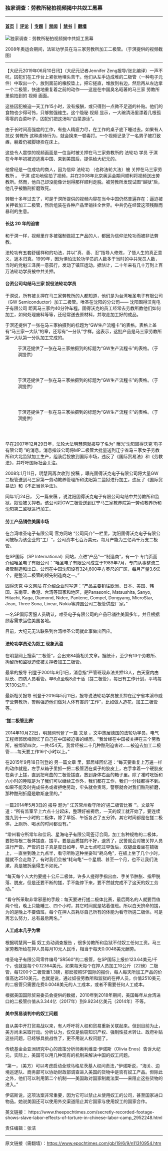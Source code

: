 ### 独家调查：劳教所秘拍视频揭中共奴工黑幕

---

#### [首页](../../../..?n11310954) &nbsp;|&nbsp; [评论](../../../../../epoch-comment?n11310954) &nbsp;|&nbsp; [专题](../../../../../epoch-special?n11310954) &nbsp;|&nbsp; [禁闻](../../../../../epoch-news?n11310954) &nbsp;|&nbsp; [禁书](../../../../../books?n11310954) &nbsp;|&nbsp; [翻墙](https://github.com/gfw-breaker/nogfw/blob/master/README.md?n11310954)


<div><img alt="独家调查：劳教所秘拍视频揭中共奴工黑幕" class="attachment-djy_600_400 size-djy_600_400 wp-post-image" src="https://i.epochtimes.com/assets/uploads/2019/06/Screen-Shot-2019-06-09-at-19.36.58-600x400.png"/>
<div class="caption">
 <p>
  2008年奥运会期间，法轮功学员在马三家劳教所加工二极管。（于溟提供的视频截图）
 </p>
</div></div><hr/><div class="post_content" id="artbody" itemprop="articleBody">
 <!-- article content begin -->
 <p>
  【大纪元2019年06月10日讯】（大纪元记者Jennifer Zeng报导/张北编译）一声不吭，囚犯们在工作台上紧张地埋头苦干。他们从左手边成堆的二极管（一种电子元件）中取出一个，放到面前的橡胶垫上，把它搓直，堆放到右边，然后再从左边拿一个二极管，快速地重复着之前的动作——这是在中国臭名昭著的马三家
  <ok href="https://www.epochtimes.com/gb/tag/%E5%8A%B3%E6%95%99%E6%89%80.html">
   劳教所
  </ok>
  里偷拍到的
  <ok href="https://www.epochtimes.com/gb/tag/%E8%A7%86%E9%A2%91.html">
   视频
  </ok>
  画面。
 </p>
 <p>
  这些囚犯被迫一天工作15小时，没有报酬，或只得到一点微不足道的补贴。他们的食物也少得可怜，只够勉强维生。这个隐秘
  <ok href="https://www.epochtimes.com/gb/tag/%E8%A7%86%E9%A2%91.html">
   视频
  </ok>
  显示，一大碗清汤里漂着几根孤零零的白菜叶子，囚犯们把这汤叫“白菜游泳”。
 </p>
 <p>
  由于长时间高强度的工作，有些人精疲力尽，在工作的桌子底下睡过去。如果有人抗议
  <ok href="https://www.epochtimes.com/gb/tag/%E5%8A%B3%E6%95%99%E6%89%80.html">
   劳教所
  </ok>
  这种虐待行为，就会换来一顿毒打。一个视频记录了一名男子被打致瘫，躺着仍被脚镣拴在床上。
 </p>
 <p>
  这些令人震惊的视频画面是一位当时被关押在马三家劳教所的
  <ok href="https://www.epochtimes.com/gb/tag/%E6%B3%95%E8%BD%AE%E5%8A%9F.html">
   法轮功
  </ok>
  学员
  <ok href="https://www.epochtimes.com/gb/tag/%E4%BA%8E%E6%BA%9F.html">
   于溟
  </ok>
  在今年年初被迫逃离中国、来到美国后，提供给大纪元的。
 </p>
 <p>
  他曾经是一位成功的商人，因为信仰
  <ok href="https://www.epochtimes.com/gb/tag/%E6%B3%95%E8%BD%AE%E5%8A%9F.html">
   法轮功
  </ok>
  （也称法轮大法）被
  <ok href="https://www.theepochtimes.com/entrepreneur-risks-life-to-expose-rampant-abuse-at-chinese-labor-camp-during-beijing-olympics_2916124.html">
   关押在马三家劳教所
  </ok>
  。
  <ok href="https://www.epochtimes.com/gb/tag/%E4%BA%8E%E6%BA%9F.html">
   于溟
  </ok>
  成功地偷拍了视频，并在2008年北京奥运会期间顺利将视频送出劳教所。然而，他自己却没能像计划得那样顺利走脱。被劳教所发现试图“越狱”后，他几乎被酷刑折磨致死。
 </p>
 <p>
  转眼十多年过去了，可是于溟所提供的视频内容在当今中国仍然普遍存在：逼迫被关押者加工二极管，然后组装在各种产品里销往全世界。中共仍在经营这项残酷而暴利的生意。
  <br/>
 </p>
 <h4>
  <strong>
   长达
  </strong>
  <strong>
   20
  </strong>
  <strong>
   年的迫害
  </strong>
 </h4>
 <p>
  和于溟一样，视频里许多被强制做奴工产品的人，都因为信仰法轮功而被非法劳教。
 </p>
 <p>
  法轮功有五套舒缓祥和的功法，并以“真、善、忍”指导人修炼，了悟人生的真正意义，返本归真。1999年，因为惧怕法轮功学员的人数多于当时的中共党员人数，当时的党魁江泽民一意孤行，发动了镇压运动。据估计，二十年来有几十万到上百万法轮功学员被中共关押。
 </p>
 <h4>
  台资公司勾结马三家 奴役法轮功学员
 </h4>
 <p>
  于溟说，所有被关押在马三家劳教所的人都知道，他们是为台湾唯圣电子有限公司（GW Semiconductor）加工二极管。唯圣在沈阳的分公司——
  <ok href="https://web.archive.org/save/http:/goodwork.jiye100.com/company/">
   沈阳固得沃克电子有限公司
  </ok>
  距离马三家约40分钟车程。固得沃克的员工经常去劳教所教他们如何加工，如何处理废料等等，还经常送去原材料，并取走加工好的成品。
 </p>
 <p>
  于溟还提供了一张在马三家拍摄到的标题为“GW生产流程卡”的表格。表格上盖有“马三家一大队”的章，还写有“一分队”字样。这表示，这批产品是马三家劳教所第一大队第一分队加工完成的。
 </p>
 <figure aria-describedby="caption-attachment-11315968" class="wp-caption aligncenter" id="attachment_11315968" style="width: 450px">
  <ok href="https://i.epochtimes.com/assets/uploads/2019/06/15a741d6df6f4b60_ttl7daywrw_15a741a327cb9003_ttl7dayf4N_DSC0001.jpg" target="_blank">
   <img alt="" class="wp-image-11315968 size-medium" src="https://i.epochtimes.com/assets/uploads/2019/06/15a741d6df6f4b60_ttl7daywrw_15a741a327cb9003_ttl7dayf4N_DSC0001-450x338.jpg"/>
  </ok>
  <br/><figcaption class="wp-caption-text" id="caption-attachment-11315968">
   于溟还提供了一张在马三家拍摄到的标题为“GW生产流程卡”的表格。（于溟提供）
  </figcaption><br/>
 </figure><br/>
 <figure aria-describedby="caption-attachment-11315969" class="wp-caption aligncenter" id="attachment_11315969" style="width: 450px">
  <ok href="https://i.epochtimes.com/assets/uploads/2019/06/15a741d6df6f4b60_ttl7dayTms_15a741a70b8e8e4b_ttl7dayiFJ_DSC0002.jpg" target="_blank">
   <img alt="" class="wp-image-11315969 size-medium" src="https://i.epochtimes.com/assets/uploads/2019/06/15a741d6df6f4b60_ttl7dayTms_15a741a70b8e8e4b_ttl7dayiFJ_DSC0002-450x338.jpg"/>
  </ok>
  <br/><figcaption class="wp-caption-text" id="caption-attachment-11315969">
   于溟还提供了一张在马三家拍摄到的标题为“GW生产流程卡”的表格。（于溟提供）
  </figcaption><br/>
 </figure><br/>
 <figure aria-describedby="caption-attachment-11315970" class="wp-caption aligncenter" id="attachment_11315970" style="width: 450px">
  <ok href="https://i.epochtimes.com/assets/uploads/2019/06/15a741d6df6f4b60_ttl7dayYcf_15a74139825c4e73_ttl7dayjso_GW-process-card.jpg" target="_blank">
   <img alt="" class="wp-image-11315970 size-medium" src="https://i.epochtimes.com/assets/uploads/2019/06/15a741d6df6f4b60_ttl7dayYcf_15a74139825c4e73_ttl7dayjso_GW-process-card-450x600.jpg"/>
  </ok>
  <br/><figcaption class="wp-caption-text" id="caption-attachment-11315970">
   于溟还提供了一张在马三家拍摄到的标题为“GW生产流程卡”的表格。（于溟提供）
  </figcaption><br/>
 </figure><br/>
 <p>
  早在2007年12月29日年，法轮大法明慧网就报导了名为“
  <ok href="http://www.minghui.org/mh/articles/2007/12/29/%E5%90%84%E5%8A%B3%E6%95%99%E6%89%80-%E7%9C%8B%E5%AE%88%E6%89%80-%E7%9B%91%E7%8B%B1-%E6%B4%BE%E5%87%BA%E6%89%80-%E5%85%AD%E4%B8%80%E9%9B%B6%E6%81%B6%E4%BA%BA%E5%BD%95%EF%BC%8812-29-07%EF%BC%89-169238.html">
   曝光‘沈阳固得沃克’电子有限公司
  </ok>
  ”的消息。消息指该公司将MP二极管大批量送到辽宁省马三家女子劳教所和大北监狱加工生产，组装后投放到国际市场，违反了《国际贸易法》和《劳教法》，并呼吁国际社会关注。
 </p>
 <p>
  2008年1月11日，明慧网再次收到
  <ok href="http://www.minghui.org/mh/articles/2008/1/11/%E4%BA%8C%E9%9B%B6%E9%9B%B6%E5%85%AB%E5%B9%B4%E4%B8%80%E6%9C%88%E5%8D%81%E4%B8%80%E6%97%A5%E5%A4%A7%E9%99%86%E7%BB%BC%E5%90%88%E6%B6%88%E6%81%AF-170065.html#2008-1-10-chn-33">
   投稿
  </ok>
  ，曝光固得沃克电子有限公司将大量GW二极管送到马三家第一劳动教养管理所和沈阳第二监狱进行加工，违反了《国际贸易法》和《不正当竞争法》。
 </p>
 <p>
  同年1月24日，
  <ok href="http://www.minghui.org/mh/articles/2008/1/24/%E5%90%84%E5%8A%B3%E6%95%99%E6%89%80-%E7%9C%8B%E5%AE%88%E6%89%80-%E7%9B%91%E7%8B%B1-%E6%B4%BE%E5%87%BA%E6%89%80-%E5%85%AD%E4%B8%80%E9%9B%B6%E6%81%B6%E4%BA%BA%E5%BD%95%EF%BC%881-24-08%EF%BC%89-170863.html#2008-1-23-chev-9">
   另一篇来稿
  </ok>
  ，说沈阳固得沃克电子有限公司勾结中共劳教所和监狱，奴役被关押者。该公司将GW二极管送到辽宁马三家教养院第一劳动教养所和沈阳第二监狱进行加工。
  <br/>
 </p>
 <h4>
  劳工产品销往美国市场
 </h4>
 <p>
  在台湾唯圣电子有限公司
  <ok href="http://www.goodwork.com.tw/drupal/zh-hant">
   官方网站
  </ok>
  “公司简介”一栏里，沈阳固得沃克电子有限公司被标为该企业的“工厂”，公司资本七百万美元，每月产能为三亿两千万支二极管。
 </p>
 <p>
  在SP国际（SP International）网站，点进“产品”—“制造商”，有一个
  <ok href="https://s-pintl.com/products/manufacturer/goodwork-semiconductor/">
   专门页面
  </ok>
  介绍唯圣电子有限公司：“唯圣电子有限公司成立于1989年7月，专门从事整流二极管制造和出口。公司在中国沈阳设有324,600平方英尺的厂区，每月产量3.6亿个，是整流二极管的领先制造商之一。”
 </p>
 <p>
  固得沃克
  <ok href="https://web.archive.org/save/http:/goodwork.jiye100.com/company/">
   中文网站
  </ok>
  在介绍企业时写道：“产品主要销往欧洲、日本、美国、韩国、东南亚、香港、台湾等国家和地区，是Panasonic, Matsushita, Sanyo, Hitachi, Kaga, Diamond, Nidec, Pantene, Compel, Dongyang, MicroStar, Jean, Three Sona, Linear, Nokia等跨国公司二极管供应厂家。”
 </p>
 <p>
  一名SP国际客服人员确认，唯圣电子有限公司的产品已销往美国多年，并且根据顾客需求运往美国各地。
 </p>
 <p>
  目前，大纪元无法联系到台湾唯圣公司就此事做出回应。
  <br/>
 </p>
 <h4>
  法轮功学员沦为奴工 现象汎滥
 </h4>
 <p>
  在明慧网上搜索“二极管”，会出来84篇相关文章。据统计，至少有13个劳教所、拘留所和监狱迫使被关押者加工二极管。
 </p>
 <p>
  <ok href="http://www.minghui.org/mh/articles/2001/9/1/2001%E5%B9%B49%E6%9C%881%E6%97%A5%E5%A4%A7%E9%99%86%E7%BB%BC%E5%90%88%E6%B6%88%E6%81%AF-15808.html#chinanews0901-1">
   最早的报导
  </ok>
  刊登于2001年9月1日，消息指“严管班现非法关押13人，白天室内由队长、四防人员看管。早6点至晚8点干活（搓二极管），每日有工作计划，平均每天130公斤。”
 </p>
 <p>
  <ok href="http://www.minghui.org/mh/articles/2016/5/11/%E8%A2%AB%E9%9D%9E%E6%B3%95%E5%85%B3%E6%8A%BC%E4%B9%9D%E5%B9%B4%E5%A4%9A%E3%80%81%E5%87%A0%E5%BA%A6%E5%91%BD%E5%8D%B1-%E5%AD%99%E7%8E%89%E6%96%8C%E6%8E%A7%E5%91%8A%E6%B1%9F%E6%B3%BD%E6%B0%91-328152.html">
   最新相关报导
  </ok>
  刊登于2016年5月11日，报导说法轮功学员被关押在辽宁省本溪市威宁营劳教所，警察强迫他们做对人体有害的“工作”，比如做人造花，加工二极管等。
  <br/>
 </p>
 <h4>
  ‘搓二极管比赛’
 </h4>
 <p>
  2014年10月22日，明慧网刊登了一篇
  <ok href="http://www.minghui.org/mh/articles/2014/10/22/%E7%94%9F%E5%91%BD%E7%9A%84%E6%8A%89%E6%8B%A9%EF%BC%883%EF%BC%89-299211.html">
   文章
  </ok>
  ，文中旅居德国的法轮功学员，电气工程师郭居峰回忆了自己在中国被迫害的经历。“我曾经在中国被关押在三个劳教所，被绑架四次，一共454天。我曾经被二十几种酷刑迫害过……被迫去加工二极管……每天要工作16个小时以上。”
 </p>
 <p>
  在2015年9月18日刊登的
  <ok href="http://www.minghui.org/mh/articles/2015/9/18/%E9%80%83%E7%A6%BB%E4%B8%AD%E5%9B%BD%E4%B8%83%E5%B9%B4-%E7%94%B5%E5%99%A8%E5%B7%A5%E7%A8%8B%E5%B8%88%E6%9C%9B%E4%B8%96%E4%BA%BA%E4%BA%86%E8%A7%A3%E6%B3%95%E8%BD%AE%E5%8A%9F%E7%9C%9F%E7%9B%B8-315849.html">
   另一篇文章
  </ok>
  里，郭居峰回忆道：“每天要重复上万遍一样的动作就是，左手从箱子里抓一把二极管洒在桌子的胶皮上，右手拿着一个硬胶皮在桌子上搓，直到把弯曲的二极管搓直，放到身体右面的箱子里。除了准时吃饭和六小时的睡眠是为了我们可以继续工作外，我们都在工作，我们一分钱都得不到。如果不能及时完成任务或者拒绝劳动，牢头就会责骂，警察就会对我们酷刑折磨，那种酷刑折磨是歇斯底里的。”
  <br/>
  <br/>
  一篇2014年5月3日的
  <ok href="http://www.minghui.org/mh/articles/2014/5/3/%E6%B1%9F%E8%8B%8F%E5%B8%B8%E5%B7%9E%E7%9C%8B%E5%AE%88%E6%89%80%E7%9A%84%E2%80%9C%E6%90%93%E4%BA%8C%E6%9E%81%E7%AE%A1%E6%AF%94%E8%B5%9B%E2%80%9D-290795.html">
   报导
  </ok>
  题为“
  <ok href="http://www.minghui.org/mh/articles/2014/5/3/%E6%B1%9F%E8%8B%8F%E5%B8%B8%E5%B7%9E%E7%9C%8B%E5%AE%88%E6%89%80%E7%9A%84%E2%80%9C%E6%90%93%E4%BA%8C%E6%9E%81%E7%AE%A1%E6%AF%94%E8%B5%9B%E2%80%9D-290795.html">
   江苏常州看守所的‘搓二极管比赛
  </ok>
  ’”。文章写道：“所有监室早上六点十分起床，整理好被褥后，一天的奴工就开始了，要连续搓九到十一小时的二极体，除了早饭、午饭各占了五分钟，其它时间都是在搓二极体，上厕所、喝水的时间都没有。”
 </p>
 <p>
  “常州看守所常年和佳讯、星海电子有限公司签订合同，加工各种规格的二极体，要把每根二极体搓直、搓平。要是品质搓的不好，退货了，民警就会对被关押人员进行严管。严管的日子真是度日如年，早上七点吃过早饭后，双腿盘着坐在铺板上，一直坐到晚上九点半，看守所称这种坐姿叫“耗乌龟”，在板上坐了几个小时，腿就不会走路了，有时我们会被“耗乌龟”一个星期、甚至一个月，也不让我们洗漱，真是被折磨得生不如死。”
 </p>
 <p>
  “每天每个人大约要搓十公斤二极体，许多人搓得手指出血、手关节肿胀、指甲脱落、脱皮，但是还要不断的搓，手不能停下来，要不然就完成不了这天的奴工劳动。”
 </p>
 <p>
  “看守所采取非常邪恶的手段：每天要进行搓二极体比赛，最后两名的人就要罚值两个班，晚上只能睡三、四个小时，其它时间就是站着值班。所以白天拚命的搓，为的是晚上不要值班，每个在押人员耗尽自己所有的体能为看守所搓二极体。可是再怎么努力，总有最后两名。”
  <br/>
 </p>
 <h4>
  人工成本几乎为零
 </h4>
 <p>
  根据明慧网一篇
  <ok href="https://www.minghui.org/mh/articles/2014/7/22/%E4%B8%AD%E5%85%B1%E7%9B%91%E7%8B%B1%E5%A5%B4%E5%B7%A5%E5%8A%B3%E5%8A%A8%E8%B0%83%E6%9F%A5%E6%8A%A5%E5%91%8A-294957.html">
   奴工劳动调查报告
  </ok>
  ，很多劳教所和监狱不付奴工任何工资。马三家劳教所给在押人员每月10元人民币，相当于每天0.0048美元酬劳。
 </p>
 <p>
  唯圣电子有限公司零件编号“SR560”的二极管，在SP国际上报价123.64美元/千个，也就是每个0.12364美元。如果每天每个在押人员加工10公斤（22磅）二极管，每1200个二极管重1.3磅，那麽按照SP国际的报价，每人每天所加工产品的价值高达2510美元。也就是说，通过奴役劳教所和监狱的在押人员，价值2510美元的二极管只需要花费0.0048美元的人工成本，或者不需要任何人工成本。
 </p>
 <p>
  根据美国国际贸易委员会提供的数据，2010年到2018年期间，美国每年从台湾进口的二极管价值从3.344亿（2017年）到9.9234亿美元（2014年）不等。
  <br/>
 </p>
 <h4>
  <strong>
   美中贸易谈判中的奴工问题
  </strong>
 </h4>
 <p>
  自从美中开打贸易战以来，有人呼吁将人权和贸易重新关联起来。但到目前为止，美方尚未采取行动。分析认为，仅仅是偷窃知识产权、强制性技术转让、政府补贴这些问题，已经够具挑战性了，更不用说人权问题了。
 </p>
 <p>
  传统基金会亚洲研究中心的政策分析师奥利维亚·伊诺斯（Olivia Enos）告诉大纪元，实际上，美国可以用几种现有的机制来解决中国的奴工问题。
 </p>
 <p>
  “第一，（美方）可以考虑启动全球马格尼茨基人权问责法，”伊诺斯说，“海关、边境巡逻队、商务部可以协助财政部调查进入美国的货物中是否有奴工产品。但除此之外，他们可以利用第二个机制——美国敌对国家制裁法案——来阻止这些货物的进入。”
 </p>
 <p>
  伊诺斯说，这项法案非常重要，因为它可以禁止从使用奴工的公司，甚至国家进口物品。她说美国还可以使用外交渠道阻止其它国家与使用奴工的国家合作。
  <br/>
 </p>
 <p>
  英文链接：
  <ok href="https://www.theepochtimes.com/secretly-recorded-footage-shows-slave-labor-effects-of-torture-in-chinese-labor-camp_2952248.html">
   https://www.theepochtimes.com/secretly-recorded-footage-shows-slave-labor-effects-of-torture-in-chinese-labor-camp_2952248.html
  </ok>
 </p>
 <p>
  责任编辑：张洁
 </p>
 <!-- article content end -->
 <div id="below_article_ad">
 </div>
</div>


---

原文链接（需翻墙）：https://www.epochtimes.com/gb/19/6/9/n11310954.htm